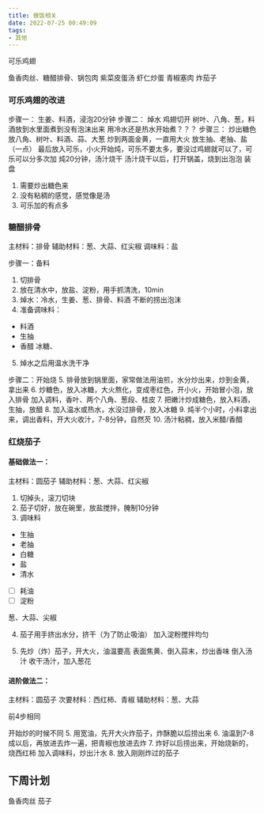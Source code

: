 ```yaml
---
title: 做饭相关
date: 2022-07-25 00:49:09
tags:
- 其他
---
```






可乐鸡翅


鱼香肉丝、糖醋排骨、锅包肉
紫菜皮蛋汤
虾仁炒蛋
青椒塞肉
炸茄子

### 可乐鸡翅的改进


步骤一：
生姜、料酒，浸泡20分钟
步骤二：
焯水
鸡翅切开
树叶、八角、葱，料酒放到水里面煮到没有泡沫出来
用冷水还是热水开始煮？？？
步骤三：
炒出糖色
放八角、树叶、料酒、蒜、大葱
炒到两面金黄，一直用大火
放生抽、老抽、盐（一点）
最后放入可乐，小火开始炖，可乐不要太多，要没过鸡翅就可以了，可乐可以分多次加
炖20分钟，汤汁烧干
汤汁烧干以后，打开锅盖，烧到出泡泡
装盘




1. 需要炒出糖色来
2. 没有粘稠的感觉，感觉像是汤
3. 可乐加的有点多

### 糖醋排骨
主材料：排骨
辅助材料：葱、大蒜、红尖椒
调味料：盐

步骤一：备料
1. 切排骨
2. 放在清水中，放盐、淀粉，用手抓清洗，10min
3. 焯水：冷水，生姜、葱、排骨、料酒
不断的捞出泡沫
4. 准备调味料：
- 料酒
- 生抽
- 香醋
冰糖、
5. 焯水之后用温水洗干净

步骤二：开始烧
5. 排骨放到锅里面，家常做法用油煎，水分炒出来，炒到金黄，拿出来
6. 炒糖色，放入冰糖，大火熬化，变成枣红色，开小火，开始冒小泡，放入排骨
加入调料，香叶、两个八角、葱段、桂皮
7. 把嫩汁炒成糖色，放入料酒，生抽，放醋
8. 加入温水或热水，水没过排骨，放入冰糖
9. 炖半个小时，小料拿出来，调出香料，开大火收汁，7-8分钟，自然芡
10. 汤汁粘稠，放入米醋/香醋


### 红烧茄子

#### 基础做法一：
主材料：圆茄子
辅助材料：葱、大蒜、红尖椒

1. 切掉头，滚刀切块
2. 茄子切好，放在碗里，放盐搅拌，腌制10分钟
3. 调味料
- 生抽
- 老抽
- 白糖
- 盐   
- 清水
- [ ] 耗油
- [ ] 淀粉

葱、大蒜、尖椒

4. 茄子用手挤出水分，挤干（为了防止吸油）
加入淀粉搅拌均匀

5. 先炒（炸）茄子，开大火，油温要高
表面焦黄、倒入蒜末，炒出香味
倒入汤汁
收干汤汁，加入葱花

#### 进阶做法二：
主材料：圆茄子
次要材料：西红柿、青椒
辅助材料：葱、大蒜


前4步相同

开始炒的时候不同
5. 用宽油，先开大火炸茄子，炸酥脆以后捞出来
6. 油温到7-8成以后，再放进去炸一遍，把青椒也放进去炸
7. 炸好以后捞出来，开始烧新的，烧西红柿
加入调味料，炒出汁水
8. 放入刚刚炸过的茄子


## 下周计划

鱼香肉丝
茄子


